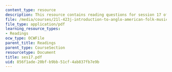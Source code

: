 ```yaml
---
content_type: resource
description: This resource contains reading questions for session 17 of the course.
file: /media/courses/21l-423j-introduction-to-anglo-american-folk-music-fall-2005/856f1ade20bfb9bb51cf4ab837fb7e9b_ses17.pdf
file_type: application/pdf
learning_resource_types:
- Readings
ocw_type: OCWFile
parent_title: Readings
parent_type: CourseSection
resourcetype: Document
title: ses17.pdf
uid: 856f1ade-20bf-b9bb-51cf-4ab837fb7e9b
---
```

